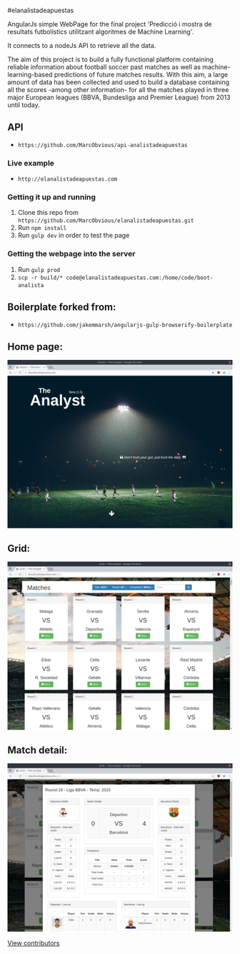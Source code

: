 #elanalistadeapuestas

AngularJs simple WebPage for the final project 'Predicció i mostra de resultats futbolístics utilitzant algoritmes de Machine Learning'.

It connects to a nodeJs API to retrieve all the data.

The aim of this project is to build a fully functional platform containing reliable
information about football soccer past matches as well as machine-learning-based
predictions of future matches results. With this aim, a large amount of data has been
collected and used to build a database containing all the scores -among other
information- for all the matches played in three major European leagues (BBVA,
Bundesliga and Premier League) from 2013 until today.

## API
- `https://github.com/MarcObvious/api-analistadeapuestas`

### Live example
- `http://elanalistadeapuestas.com`

### Getting it up and running
1. Clone this repo from `https://github.com/MarcObvious/elanalistadeapuestas.git`
2. Run `npm install`
3. Run `gulp dev` in order to test the page

### Getting the webpage into the server
1. Run `gulp prod`
2. `scp -r build/* code@elanalistadeapuestas.com:/home/code/boot-analista`


## Boilerplate forked from:
- `https://github.com/jakemmarsh/angularjs-gulp-browserify-boilerplate`

## Home page:
![home](/app/images/portada2.png?raw=true "Image1")

## Grid:
![Grid](/app/images/grid2.png?raw=true "Image2")

## Match detail:
![Detail](/app/images/resultat21.png?raw=true "Image3")

[View contributors](https://github.com/MarcObvious/elanalistadeapuestas/graphs/contributors)
